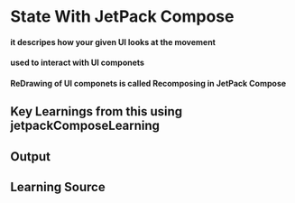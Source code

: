 # State With JetPack Compose
#### it descripes how your given UI looks at the movement
#### used to interact with UI componets
#### ReDrawing of UI componets is called Recomposing in JetPack Compose

## Key Learnings from this using jetpackComposeLearning


## Output

## Learning Source

